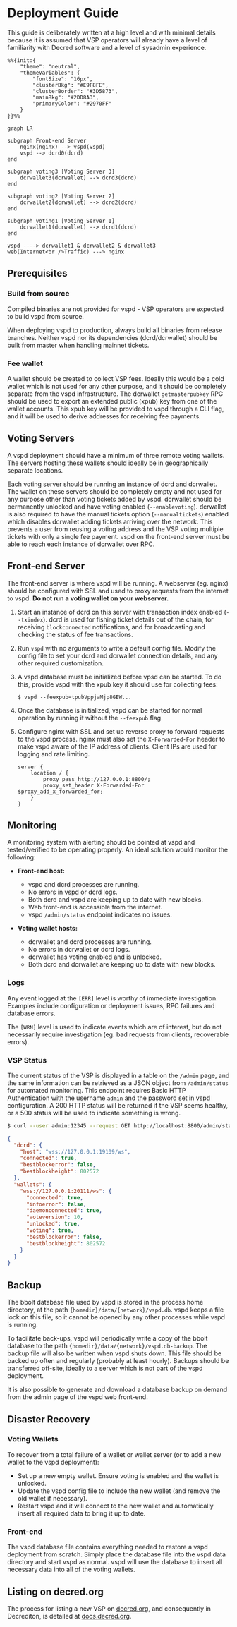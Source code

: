 # Deployment Guide

This guide is deliberately written at a high level and with minimal details
because it is assumed that VSP operators will already have a level of
familiarity with Decred software and a level of sysadmin experience.

```mermaid
%%{init:{
    "theme": "neutral",
    "themeVariables": {
        "fontSize": "16px",
        "clusterBkg": "#E9F8FE",
        "clusterBorder": "#3D5873",
        "mainBkg": "#2DD8A3",
        "primaryColor": "#2970FF"
    }
}}%%

graph LR

subgraph Front-end Server
    nginx(nginx) --> vspd(vspd)
    vspd --> dcrd0(dcrd)
end

subgraph voting3 [Voting Server 3]
    dcrwallet3(dcrwallet) --> dcrd3(dcrd)
end

subgraph voting2 [Voting Server 2]
    dcrwallet2(dcrwallet) --> dcrd2(dcrd)
end

subgraph voting1 [Voting Server 1]
    dcrwallet1(dcrwallet) --> dcrd1(dcrd)
end

vspd ----> dcrwallet1 & dcrwallet2 & dcrwallet3
web(Internet<br />Traffic) ---> nginx
```

## Prerequisites

### Build from source

Compiled binaries are not provided for vspd - VSP operators are expected to
build vspd from source.

When deploying vspd to production, always build all binaries from release
branches.
Neither vspd nor its dependencies (dcrd/dcrwallet) should be built from master
when handling mainnet tickets.

### Fee wallet

A wallet should be created to collect VSP fees. Ideally this would be a cold
wallet which is not used for any other purpose, and it should be completely
separate from the vspd infrastructure. The dcrwallet `getmasterpubkey` RPC
should be used to export an extended public (xpub) key from one of the wallet
accounts. This xpub key will be provided to vspd through a CLI flag, and it will
be used to derive addresses for receiving fee payments.

## Voting Servers

A vspd deployment should have a minimum of three remote voting wallets. The
servers hosting these wallets should ideally be in geographically separate
locations.

Each voting server should be running an instance of dcrd and dcrwallet. The
wallet on these servers should be completely empty and not used for any purpose
other than voting tickets added by vspd.
dcrwallet should be permanently unlocked and have voting enabled
(`--enablevoting`). dcrwallet is also required to have the manual tickets
option (`--manualtickets`) enabled which disables dcrwallet adding tickets
arriving over the network.
This prevents a user from reusing a voting address and the VSP voting multiple
tickets with only a single fee payment.
vspd on the front-end server must be able to reach each instance of dcrwallet
over RPC.

## Front-end Server

The front-end server is where vspd will be running. A webserver (eg. nginx)
should be configured with SSL and used to proxy requests from the internet to
vspd. **Do not run a voting wallet on your webserver.**

1. Start an instance of dcrd on this server with transaction index enabled
   (`--txindex`). dcrd is used for fishing ticket details out of the chain, for
   receiving `blockconnected` notifications, and for broadcasting and checking
   the status of fee transactions.

1. Run `vspd` with no arguments to write a default config file. Modify the
   config file to set your dcrd and dcrwallet connection details, and any other
   required customization.

1. A vspd database must be initialized before vpsd can be started. To do this,
   provide vspd with the xpub key it should use for collecting fees:

    ```no-highlight
    $ vspd --feexpub=tpubVppjaMjp8GEW...
    ```

1. Once the database is initialized, vspd can be started for normal operation by
   running it without the `--feexpub` flag.

1. Configure nginx with SSL and set up reverse proxy to forward requests to the
   vspd process. nginx must also set the `X-Forwarded-For` header to make vspd
   aware of the IP address of clients. Client IPs are used for logging and rate
   limiting.

    ```no-higlight
    server {
        location / {
            proxy_pass http://127.0.0.1:8800/;
            proxy_set_header X-Forwarded-For $proxy_add_x_forwarded_for;
        }
    }
    ```

## Monitoring

A monitoring system with alerting should be pointed at vspd and tested/verified
to be operating properly. An ideal solution would monitor the following:

- **Front-end host:**

  - vspd and dcrd processes are running.
  - No errors in vspd or dcrd logs.
  - Both dcrd and vspd are keeping up to date with new blocks.
  - Web front-end is accessible from the internet.
  - vspd `/admin/status` endpoint indicates no issues.

- **Voting wallet hosts:**

  - dcrwallet and dcrd processes are running.
  - No errors in dcrwallet or dcrd logs.
  - dcrwallet has voting enabled and is unlocked.
  - Both dcrd and dcrwallet are keeping up to date with new blocks.

### Logs

Any event logged at the `[ERR]` level is worthy of immediate investigation.
Examples include configuration or deployment issues, RPC failures and database
errors.

The `[WRN]` level is used to indicate events which are of interest, but do not
necessarily require investigation (eg. bad requests from clients, recoverable
errors).

### VSP Status

The current status of the VSP is displayed in a table on the `/admin`
page, and the same information can be retrieved as a JSON object from
`/admin/status` for automated monitoring. This endpoint requires Basic HTTP
Authentication with the username `admin` and the password set in vspd
configuration. A 200 HTTP status will be returned if the VSP seems
healthy, or a 500 status will be used to indicate something is wrong.

```bash
$ curl --user admin:12345 --request GET http://localhost:8800/admin/status
```

```json
{
  "dcrd": {
    "host": "wss://127.0.0.1:19109/ws",
    "connected": true,
    "bestblockerror": false,
    "bestblockheight": 802572
  },
  "wallets": {
    "wss://127.0.0.1:20111/ws": {
      "connected": true,
      "infoerror": false,
      "daemonconnected": true,
      "voteversion": 10,
      "unlocked": true,
      "voting": true,
      "bestblockerror": false,
      "bestblockheight": 802572
    }
  }
}
```

## Backup

The bbolt database file used by vspd is stored in the process home directory, at
the path `{homedir}/data/{network}/vspd.db`. vspd keeps a file lock on this
file, so it cannot be opened by any other processes while vspd is running.

To facilitate back-ups, vspd will periodically write a copy of the bbolt
database to the path `{homedir}/data/{network}/vspd.db-backup`.
The backup file will also be written when vspd shuts down.
This file should be backed up often and regularly (probably at least hourly).
Backups should be transferred off-site, ideally to a server which is not part of
the vspd deployment.

It is also possible to generate and download a database backup on demand from
the admin page of the vspd web front-end.

## Disaster Recovery

### Voting Wallets

To recover from a total failure of a wallet or wallet server (or to add a new
wallet to the vspd deployment):

- Set up a new empty wallet. Ensure voting is enabled and the wallet is
  unlocked.
- Update the vspd config file to include the new wallet (and remove the old
  wallet if necessary).
- Restart vspd and it will connect to the new wallet and automatically insert
  all required data to bring it up to date.

### Front-end

The vspd database file contains everything needed to restore a vspd deployment
from scratch. Simply place the database file into the vspd data directory and
start vspd as normal. vspd will use the database to insert all necessary data
into all of the voting wallets.

## Listing on decred.org

The process for listing a new VSP on [decred.org](https://decred.org/vsp/), and
consequently in Decrediton, is detailed at
[docs.decred.org](https://docs.decred.org/advanced/operating-a-vsp/).
